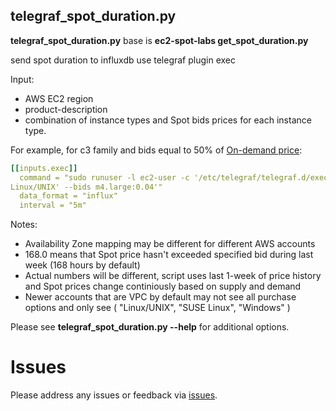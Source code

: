 telegraf_spot_duration.py
--------------------
**telegraf_spot_duration.py** base is **ec2-spot-labs get_spot_duration.py** 

send spot duration to influxdb use telegraf plugin exec
 
Input: 
* AWS EC2 region
* product-description
* combination of instance types and Spot bids prices for each instance type.

For example, for c3 family and bids equal to 50% of [On-demand price](https://aws.amazon.com/ec2/pricing/):

```yml
[[inputs.exec]]
  command = "sudo runuser -l ec2-user -c '/etc/telegraf/telegraf.d/exec/spot-instance/telegraf_spot_duration.py --region us-west-2 --product-description '
Linux/UNIX' --bids m4.large:0.04'"
  data_format = "influx"
  interval = "5m"
```

Notes:

* Availability Zone mapping may be different for different AWS accounts
* 168.0 means that Spot price hasn't exceeded specified bid during last week (168 hours by default) 
* Actual numbers will be different, script uses last 1-week of price history and Spot prices change continiously based on supply and demand
* Newer accounts that are VPC by default  may not see all purchase options and only see ( "Linux/UNIX", "SUSE Linux", "Windows" )

Please see **telegraf_spot_duration.py --help** for additional options.

Issues
======

Please address any issues or feedback via [issues](https://github.com/orangesys/telegraf-ec2-spot/issues).
